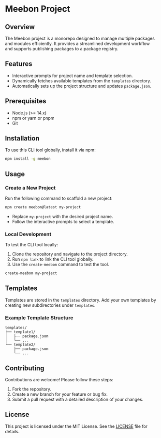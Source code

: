 # Meebon Project

## Overview

The Meebon project is a monorepo designed to manage multiple packages and modules efficiently. It provides a streamlined development workflow and supports publishing packages to a package registry.

## Features

- Interactive prompts for project name and template selection.
- Dynamically fetches available templates from the `templates` directory.
- Automatically sets up the project structure and updates `package.json`.

## Prerequisites

- Node.js (>= 14.x)
- npm or yarn or pnpm
- Git

## Installation

To use this CLI tool globally, install it via npm:

```bash
npm install -g meebon
```

## Usage

### Create a New Project

Run the following command to scaffold a new project:

```bash
npm create meebon@latest my-project
```

- Replace `my-project` with the desired project name.
- Follow the interactive prompts to select a template.

### Local Development

To test the CLI tool locally:

1. Clone the repository and navigate to the project directory.
2. Run `npm link` to link the CLI tool globally.
3. Use the `create-meebon` command to test the tool.

```bash
create-meebon my-project
```

## Templates

Templates are stored in the `templates` directory. Add your own templates by creating new subdirectories under `templates`.

### Example Template Structure

```
templates/
├── template1/
│   ├── package.json
│   └── ...
└── template2/
    ├── package.json
    └── ...
```

## Contributing

Contributions are welcome! Please follow these steps:

1. Fork the repository.
2. Create a new branch for your feature or bug fix.
3. Submit a pull request with a detailed description of your changes.

## License

This project is licensed under the MIT License. See the [LICENSE](LICENSE) file for details.
